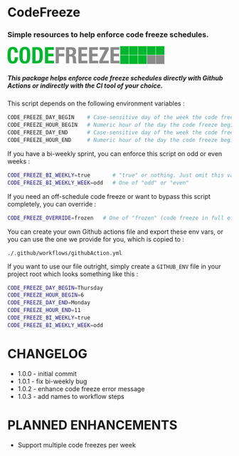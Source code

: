 # CodeFreeze
### Simple resources to help enforce code freeze schedules.

![GitHub Logo](/logo.png)

##### This package helps enforce code freeze schedules directly with Github Actions or indirectly with the CI tool of your choice.

This script depends on the following environment variables : 
```bash
CODE_FREEZE_DAY_BEGIN    # Case-sensitive day of the week the code freeze starts. Example: "Thursday"
CODE_FREEZE_HOUR_BEGIN   # Numeric hour of the day the code freeze begins, 0-23.  Example: "14" would be 2:00PM
CODE_FREEZE_DAY_END      # Case-sensitive day of the week the code freeze starts. Example: "Thursday"
CODE_FREEZE_HOUR_END     # Numeric hour of the day the code freeze begins, 0-23.  Example: "9" would be 9:00AM
```

If you have a bi-weekly sprint, you can enforce this script on odd or even weeks : 
```bash 
CODE_FREEZE_BI_WEEKLY=true       # "true" or nothing. Just omit this variable completely to enforce weekly code freezes
CODE_FREEZE_BI_WEEKLY_WEEK=odd   # One of "odd" or "even"
```

If you need an off-schedule code freeze or want to bypass this script completely, you can override : 
```bash 
CODE_FREEZE_OVERRIDE=frozen   # One of "frozen" (code freeze in full effect) or "unfrozen" (bypass the code freeze check)
```

You can create your own Github actions file and export these env vars, or you can use the one we provide for you, which is copied to :
```
./.github/workflows/githubAction.yml
```

If you want to use our file outright, simply create a `GITHUB_ENV` file in your project root which looks something like this : 
```bash 
CODE_FREEZE_DAY_BEGIN=Thursday
CODE_FREEZE_HOUR_BEGIN=6
CODE_FREEZE_DAY_END=Monday
CODE_FREEZE_HOUR_END=11
CODE_FREEZE_BI_WEEKLY=true
CODE_FREEZE_BI_WEEKLY_WEEK=odd
```

# CHANGELOG
 - 1.0.0 - initial commit
 - 1.0.1 - fix bi-weekly bug
 - 1.0.2 - enhance code freeze error message
 - 1.0.3 - add names to workflow steps

# PLANNED ENHANCEMENTS
 - Support multiple code freezes per week
